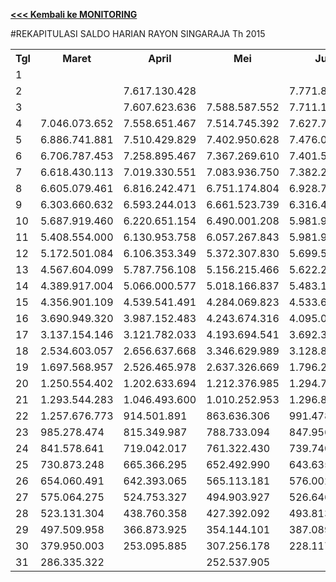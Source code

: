 **[<<< Kembali ke MONITORING](https://github.com/suriawan/Area-Bali-Utara/blob/master/TUSBUNG.md)**

#REKAPITULASI SALDO HARIAN RAYON SINGARAJA Th 2015




<table><tbody><tr><th>Tgl</th><th>Maret</th><th>April</th><th>Mei</th><th>Juni</th><th>Juli</th><th>Agustus</th><th>September</th><th>Oktober</th><th>Nopember</th></tr><tr><td>1</td><td> </td><td> </td><td> </td><td> </td><td> </td><td> </td><td> </td><td> </td><td> </td></tr><tr><td>2</td><td> </td><td> 7.617.130.428 </td><td> </td><td> 7.771.898.083 </td><td> </td><td> 7.822.186.804 </td><td> 7.664.044.438 </td><td> 7.696.416.343 </td><td> 7.996.025.658 </td></tr><tr><td>3</td><td> </td><td> 7.607.623.636 </td><td> 7.588.587.552 </td><td> 7.711.122.541 </td><td> 7.570.593.175 </td><td> 7.768.892.925 </td><td> 7.587.081.406 </td><td> 7.690.565.861 </td><td> 7.984.239.378 </td></tr><tr><td>4</td><td> 7.046.073.652 </td><td> 7.558.651.467 </td><td> 7.514.745.392 </td><td> 7.627.746.014 </td><td> 7.519.141.544 </td><td> 7.680.251.069 </td><td> 7.512.233.365 </td><td> 7.686.721.300 </td><td> 7.889.086.520 </td></tr><tr><td>5</td><td> 6.886.741.881 </td><td> 7.510.429.829 </td><td> 7.402.950.628 </td><td> 7.476.022.527 </td><td> 7.472.455.705 </td><td> 7.521.292.576 </td><td> 7.403.625.162 </td><td> 7.471.504.594 </td><td> 7.621.084.274 </td></tr><tr><td>6</td><td> 6.706.787.453 </td><td> 7.258.895.467 </td><td> 7.367.269.610 </td><td> 7.401.500.975 </td><td> 7.243.964.594 </td><td> 7.270.178.778 </td><td> 7.389.015.562 </td><td> 7.284.500.352 </td><td> 7.431.418.009 </td></tr><tr><td>7</td><td> 6.618.430.113 </td><td> 7.019.330.551 </td><td> 7.083.936.750 </td><td> 7.382.279.519 </td><td> 6.867.896.535 </td><td> 7.069.678.399 </td><td> 7.159.724.040 </td><td> 7.055.379.104 </td><td> 7.369.470.454 </td></tr><tr><td>8</td><td> 6.605.079.461 </td><td> 6.816.242.471 </td><td> 6.751.174.804 </td><td> 6.928.791.337 </td><td> 6.558.151.107 </td><td> 6.996.081.104 </td><td> 6.896.020.216 </td><td> 6.774.398.062 </td><td> 7.342.863.429 </td></tr><tr><td>9</td><td> 6.303.660.632 </td><td> 6.593.244.013 </td><td> 6.661.523.739 </td><td> 6.316.414.573 </td><td> 6.011.236.656 </td><td> 6.978.895.481 </td><td> 6.563.650.129 </td><td> 6.515.678.882 </td><td> 7.066.667.791 </td></tr><tr><td>10</td><td> 5.687.919.460 </td><td> 6.220.651.154 </td><td> 6.490.001.208 </td><td> 5.981.944.475 </td><td> 5.503.592.377 </td><td> 6.474.644.853 </td><td> 6.208.123.803 </td><td> 6.272.453.238 </td><td> 6.647.557.344 </td></tr><tr><td>11</td><td> 5.408.554.000 </td><td> 6.130.953.758 </td><td> 6.057.267.843 </td><td> 5.981.944.475 </td><td> 5.351.013.292 </td><td> 6.190.464.373 </td><td> 5.903.738.036 </td><td> 6.248.460.463 </td><td> 6.456.769.909 </td></tr><tr><td>12</td><td> 5.172.501.084 </td><td> 6.106.353.349 </td><td> 5.372.307.830 </td><td> 5.699.544.761 </td><td> 5.318.673.214 </td><td> 5.509.892.839 </td><td> 5.809.515.095 </td><td> 5.892.285.510 </td><td> 5.946.018.347 </td></tr><tr><td>13</td><td> 4.567.604.099 </td><td> 5.787.756.108 </td><td> 5.156.215.466 </td><td> 5.622.251.554 </td><td> 4.248.112.193 </td><td> 5.070.295.254 </td><td> 5.784.931.294 </td><td> 5.373.127.705 </td><td> 5.546.486.771 </td></tr><tr><td>14</td><td> 4.389.917.004 </td><td> 5.066.000.577 </td><td> 5.018.166.837 </td><td> 5.483.112.365 </td><td> 3.535.289.194 </td><td> 4.345.777.871 </td><td> 5.140.048.630 </td><td> 5.234.977.881 </td><td> 5.320.594.405 </td></tr><tr><td>15</td><td> 4.356.901.109 </td><td> 4.539.541.491 </td><td> 4.284.069.823 </td><td> 4.533.622.397 </td><td> 3.242.747.394 </td><td> 4.204.878.195 </td><td> 4.386.469.858 </td><td> 4.863.838.875 </td><td> 5.278.583.369 </td></tr><tr><td>16</td><td> 3.690.949.320 </td><td> 3.987.152.483 </td><td> 4.243.674.316 </td><td> 4.095.054.142 </td><td> 3.148.174.787 </td><td> 4.163.857.917 </td><td> 3.868.594.027 </td><td> 4.298.403.351 </td><td> 4.604.516.818 </td></tr><tr><td>17</td><td> 3.137.154.146 </td><td> 3.121.782.033 </td><td> 4.193.694.541 </td><td> 3.692.317.588 </td><td> 3.076.595.637 </td><td> 4.093.332.869 </td><td> 3.448.689.280 </td><td> 4.128.272.909 </td><td> 4.164.015.235 </td></tr><tr><td>18</td><td> 2.534.603.057 </td><td> 2.656.637.668 </td><td> 3.346.629.989 </td><td> 3.128.897.820 </td><td> 2.896.247.507 </td><td> 3.472.732.846 </td><td> 2.351.107.632 </td><td> 4.079.726.796 </td><td> 3.340.570.924 </td></tr><tr><td>19</td><td> 1.697.568.957 </td><td> 2.526.465.978 </td><td> 2.637.326.669 </td><td> 1.796.226.224 </td><td> 2.806.677.499 </td><td> 2.451.848.519 </td><td> 1.799.175.474 </td><td> 2.784.176.819 </td><td> 2.614.904.076 </td></tr><tr><td>20</td><td> 1.250.554.402 </td><td> 1.202.633.694 </td><td> 1.212.376.985 </td><td> 1.294.781.015 </td><td> 1.790.141.830 </td><td> 1.173.254.264 </td><td> 1.485.245.670 </td><td> 1.197.425.668 </td><td> 1.142.849.986 </td></tr><tr><td>21</td><td> 1.293.544.283 </td><td> 1.046.493.600 </td><td> 1.010.252.953 </td><td> 1.296.894.852 </td><td> 1.471.326.962 </td><td> 984.163.523 </td><td> 1.109.248.490 </td><td> 1.042.101.324 </td><td> 1.069.421.925 </td></tr><tr><td>22</td><td> 1.257.676.773 </td><td> 914.501.891 </td><td> 863.636.306 </td><td> 991.478.269 </td><td> 1.130.126.071 </td><td> 890.559.651 </td><td> 957.506.910 </td><td> 932.973.500 </td><td> 1.034.005.928 </td></tr><tr><td>23</td><td> 985.278.474 </td><td> 815.349.987 </td><td> 788.733.094 </td><td> 847.956.641 </td><td> 995.609.516 </td><td> 859.235.334 </td><td> 846.238.394 </td><td> 797.324.648 </td><td> 894.341.287 </td></tr><tr><td>24</td><td> 841.578.641 </td><td> 719.042.017 </td><td> 761.322.430 </td><td> 739.740.142 </td><td> 905.286.368 </td><td> 733.087.321 </td><td> 807.778.997 </td><td> 715.985.347 </td><td> 767.193.076 </td></tr><tr><td>25</td><td> 730.873.248 </td><td> 665.366.295 </td><td> 652.492.990 </td><td> 643.635.154 </td><td> 882.907.849 </td><td> 633.188.095 </td><td> 688.974.936 </td><td> 688.681.942 </td><td> 665.375.903 </td></tr><tr><td>26</td><td> 654.060.491 </td><td> 642.393.065 </td><td> 565.113.181 </td><td> 576.002.202 </td><td> 841.985.954 </td><td> 560.695.265 </td><td> 618.437.316 </td><td> 590.981.879 </td><td> 603.063.738 </td></tr><tr><td>27</td><td> 575.064.275 </td><td> 524.753.327 </td><td> 494.903.927 </td><td> 526.646.464 </td><td> 690.235.231 </td><td> 500.426.174 </td><td> 591.886.872 </td><td> 529.135.971 </td><td> 518.110.062 </td></tr><tr><td>28</td><td> 523.131.304 </td><td> 438.760.358 </td><td> 427.392.092 </td><td> 493.813.847 </td><td> 575.678.516 </td><td> 387.176.370 </td><td> 483.824.918 </td><td> 461.211.686 </td><td> 482.129.242 </td></tr><tr><td>29</td><td> 497.509.958 </td><td> 366.873.925 </td><td> 354.144.101 </td><td> 387.089.278 </td><td> 483.823.500 </td><td> 351.531.899 </td><td> 402.404.618 </td><td> 397.408.718 </td><td> 455.167.114 </td></tr><tr><td>30</td><td> 379.950.003 </td><td> 253.095.885 </td><td> 307.256.178 </td><td> 228.117.192 </td><td> 385.955.939 </td><td> 309.530.894 </td><td> 269.299.284 </td><td> 310.081.775 </td><td> 415.910.436 </td></tr><tr><td>31</td><td> 286.335.322 </td><td> </td><td> 252.537.905 </td><td> </td><td> 247.437.066 </td><td> 183.828.096 </td><td> </td><td> 223.068.711 </td><td> </td></tr></tbody></table>
